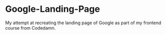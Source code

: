 # Google-Landing-Page
My attempt at recreating the landing page of Google as part of my frontend course from Codedamn.
